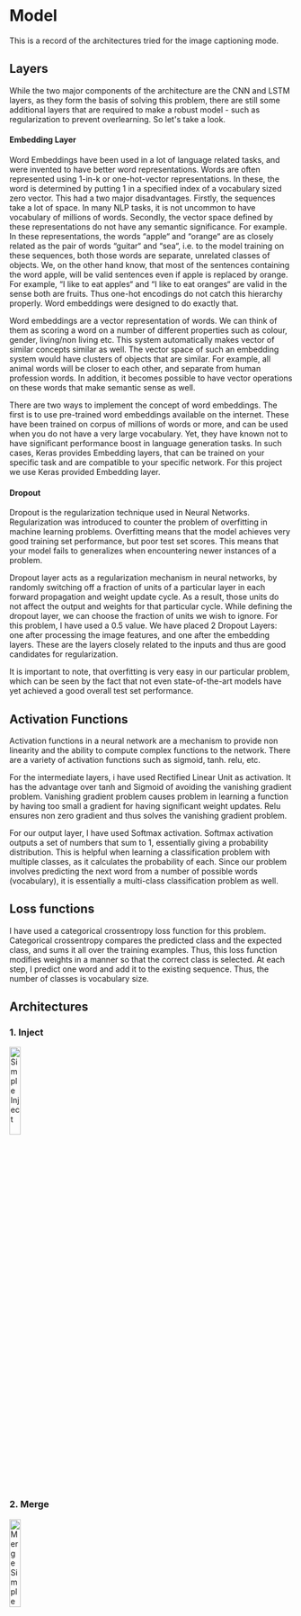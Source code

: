 # Model

This is a record of the architectures tried for the image captioning mode.

## Layers

While the two major components of the architecture are the CNN and LSTM layers, as they form the basis of solving this problem, there are still some additional layers that are required to make a robust model - such as regularization to prevent overlearning. So let's take a look.

#### Embedding Layer
Word Embeddings have been used in a lot of language related tasks, and were invented to have better word representations. Words are often represented using 1-in-k or one-hot-vector representations. In these, the word is determined by putting 1 in a specified index of a vocabulary sized zero vector. This had a two major disadvantages. Firstly, the sequences take a lot of space. In many NLP tasks, it is not uncommon to have vocabulary of millions of words. 
Secondly, the vector space defined by these representations do not have any semantic significance. For example. In these representations, the words “apple“ and “orange“ are as closely related as the pair of words “guitar“ and “sea“, i.e. to the model training on these sequences, both those words are separate, unrelated classes of objects. We, on the other hand know, that most of the sentences containing the word apple, will be valid sentences even if apple is replaced by orange. For example, “I like to eat apples“ and “I like to eat oranges“ are valid in the sense both are fruits. Thus one-hot encodings do not catch this hierarchy properly. Word embeddings were designed to do exactly that.

Word embeddings are a vector representation of words. We can think of them as scoring a word on a number of different properties such as colour, gender, living/non living etc. This system automatically makes vector of similar concepts similar as well. 
The vector space of such an embedding system would have clusters of objects that are similar. For example, all animal words will be closer to each other, and separate from human profession words. In addition, it becomes possible to have vector operations on these words that make semantic sense as well. 

There are two ways to implement the concept of word embeddings. The first is to use pre-trained word embeddings available on the internet. These have been trained on corpus of millions of words or more, and can be used when  you do not have a very large vocabulary.  Yet, they have known not to have significant performance boost in language generation tasks. In such cases, Keras provides Embedding layers, that can be trained on your specific task and are compatible to your specific network. For this project we use Keras provided Embedding layer.

#### Dropout

Dropout is the regularization technique used in Neural Networks. Regularization was introduced to counter the problem of overfitting in machine learning problems. Overfitting means that the model achieves very good training set performance, but poor test
set scores. This means that your model fails to generalizes when encountering newer instances of a problem.

Dropout layer acts as a regularization mechanism in neural networks, by randomly switching off a fraction of units of a particular layer in each forward propagation and weight update cycle. As a result, those units do not affect the output and weights for that particular cycle. While defining the dropout layer, we can choose the fraction of units we wish to ignore. For this problem, I have used a 0.5 value. We have placed 2 Dropout Layers: one after processing the image features, and one after the embedding layers. These are the layers closely related to the inputs and thus are good candidates for regularization. 

It is important to note, that overfitting is very easy in our particular problem, which can be seen by the fact that not even state-of-the-art models have yet achieved a good overall test set performance.

## Activation Functions

Activation functions in a neural network are a mechanism to provide non linearity and the ability to compute complex functions to the network. There are a variety of activation functions such as sigmoid, tanh. relu, etc. 

For the intermediate layers, i have used Rectified Linear Unit as activation. It has the advantage over tanh and Sigmoid of avoiding the vanishing gradient problem. Vanishing gradient problem causes problem in learning a function by having too small
a gradient for having significant weight updates. Relu ensures non zero gradient and thus solves the vanishing gradient problem.

For our output layer, I have used Softmax activation. Softmax activation outputs a set of numbers that sum to 1, essentially giving a probability distribution. This is helpful when learning a classification problem with multiple classes, as it calculates the
probability of each. Since our problem involves predicting the next word from a number of possible words (vocabulary), it is essentially a multi-class classification problem as well.

## Loss functions

I have used a categorical crossentropy loss function for this problem. Categorical crossentropy compares the predicted class and the expected class, and sums it all over the training examples. Thus, this loss function modifies weights in a manner so that the
correct class is selected. At each step, I predict one word and add it to the existing sequence. Thus, the number of classes is vocabulary size.

## Architectures


### 1. Inject

<img src="../../assets/model/inject_plot.png" alt="Simple Inject" width="20%"/>

### 2. Merge

<img src="../../assets/model/merge_plot.png" alt="Merge Simple" width="20%"/>





